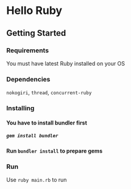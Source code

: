 # Hello Ruby

## Getting Started

### Requirements

You must have latest Ruby installed on your OS

### Dependencies
`nokogiri`,
`thread`,
`concurrent-ruby`

### Installing

#### You have to install bundler first
##### `gem install bundler`
#### Run `bundler install` to prepare gems

### Run
Use `ruby main.rb` to run

